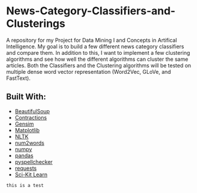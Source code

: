 # News-Category-Classifiers-and-Clusterings
A repository for my Project for Data Mining I and Concepts in Artifical Intelligence. My goal is to build a few different news category classifiers and compare them. In addition to this, I want to implement a few clustering algorithms and see how well the different algorithms can cluster the same articles. Both the Classifiers and the Clustering algorithms will be tested on multiple dense word vector representation (Word2Vec, GLoVe, and FastText). 


## Built With: 
- [BeautifulSoup](https://www.crummy.com/software/BeautifulSoup/bs4/doc/)
- [Contractions](https://github.com/kootenpv/contractions)
- [Gensim](https://radimrehurek.com/gensim/)
- [Matplotlib](https://matplotlib.org/)
- [NLTK](https://www.nltk.org/)
- [num2words](https://github.com/savoirfairelinux/num2words)
- [numpy](https://numpy.org/)
- [pandas](https://pandas.pydata.org/)
- [pyspellchecker](https://github.com/barrust/pyspellchecker)
- [requests](https://docs.python-requests.org/en/latest/)
- [Sci-Kit Learn](https://scikit-learn.org/stable/)



```sh
this is a test
```
